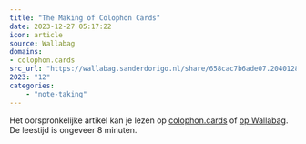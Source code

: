 ```yaml
---
title: "The Making of Colophon Cards"
date: 2023-12-27 05:17:22
icon: article
source: Wallabag
domains:
- colophon.cards
src_url: "https://wallabag.sanderdorigo.nl/share/658cac7b6ade07.20401282"
2023: "12"
categories:
    - "note-taking"
---
```

Het oorspronkelijke artikel kan je lezen op [colophon.cards](https://www.colophon.cards/notes/00-making/) of [op Wallabag](https://wallabag.sanderdorigo.nl/share/658cac7b6ade07.20401282). De leestijd is ongeveer 8 minuten.
